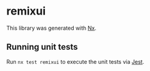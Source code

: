 # remixui

This library was generated with [Nx](https://nx.dev).

## Running unit tests

Run `nx test remixui` to execute the unit tests via [Jest](https://jestjs.io).
